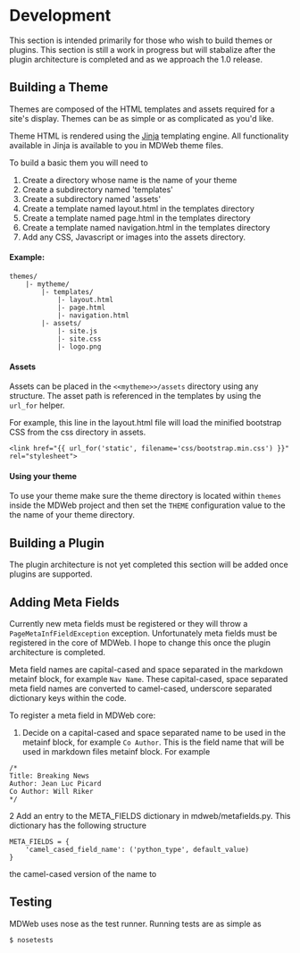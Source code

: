 # Development

This section is intended primarily for those who wish to build themes 
or plugins. This section is still a work in progress but will stabalize
after the plugin architecture is completed and as we approach the 1.0 
release.


## Building a Theme

Themes are composed of the HTML templates and assets required for a 
site's display. Themes can be as simple or as complicated as you'd like.

Theme HTML is rendered using the [Jinja](http://jinja.pocoo.org/docs/dev/)
templating engine. All functionality available in Jinja is available to
you in MDWeb theme files. 

To build a basic them you will need to 
1. Create a directory whose name is the name of your theme
2. Create a subdirectory named 'templates'
2. Create a subdirectory named 'assets'
3. Create a template named layout.html in the templates directory
4. Create a template named page.html in the templates directory
5. Create a template named navigation.html in the templates directory
6. Add any CSS, Javascript or images into the assets directory.


#### Example:

```
themes/
    |- mytheme/
        |- templates/
            |- layout.html
            |- page.html
            |- navigation.html
        |- assets/
            |- site.js
            |- site.css
            |- logo.png
```


#### Assets

Assets can be placed in the `<<mytheme>>/assets` directory using any 
structure. The asset path is referenced in the templates by using the 
`url_for` helper.

For example, this line in the layout.html file will load the minified 
bootstrap CSS from the css directory in assets.
```
<link href="{{ url_for('static', filename='css/bootstrap.min.css') }}" rel="stylesheet">
```


#### Using your theme
To use your theme make sure the theme directory is located within 
`themes` inside the MDWeb project and then set the `THEME` configuration
value to the the name of your theme directory.


## Building a Plugin

The plugin architecture is not yet completed this section will be added
once plugins are supported.


## Adding Meta Fields

Currently new meta fields must be registered or they will throw a 
`PageMetaInfFieldException` exception. Unfortunately meta fields must
be registered in the core of MDWeb. I hope to change this once the
plugin architecture is completed.

Meta field names are capital-cased and space separated in the markdown 
metainf block, for example `Nav Name`. These capital-cased, space
separated meta field names are converted to camel-cased, underscore
separated dictionary keys within the code.

To register a meta field in MDWeb core:
1. Decide on a capital-cased and space separated name to be used in the
metainf block, for example `Co Author`. This is the field name that
will be used in markdown files metainf block. For example
```
/*
Title: Breaking News
Author: Jean Luc Picard
Co Author: Will Riker
*/
```
2 Add an entry to the META_FIELDS dictionary in mdweb/metafields.py.
This dictionary has the following structure
```
META_FIELDS = {
    'camel_cased_field_name': ('python_type', default_value)
}
```

the camel-cased version of the name to 


## Testing

MDWeb uses nose as the test runner. Running tests are as simple as
```
$ nosetests
```
